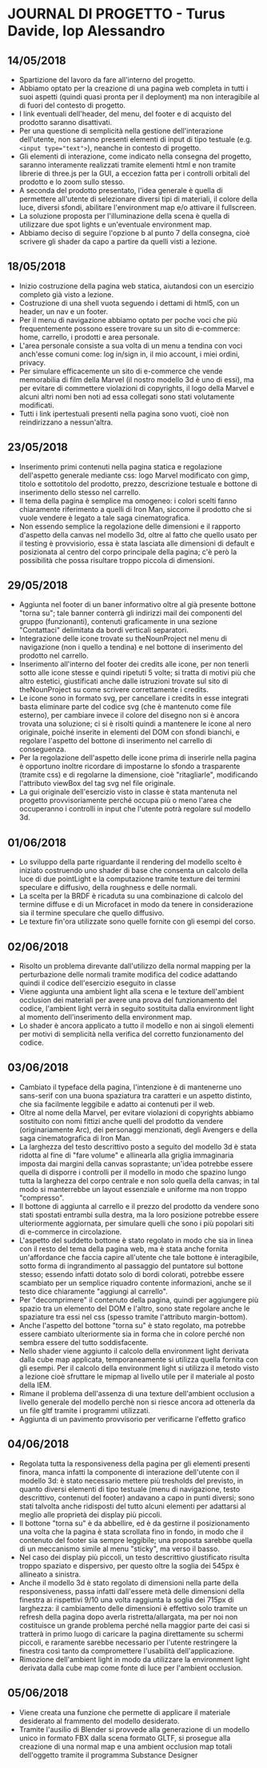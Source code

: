 # JOURNAL DI PROGETTO - Turus Davide, Iop Alessandro
## 14/05/2018
- Spartizione del lavoro da fare all'interno del progetto.
- Abbiamo optato per la creazione di una pagina web completa in tutti i suoi aspetti (quindi quasi pronta per il deployment) ma non interagibile al di fuori del contesto di progetto.
- I link eventuali dell'header, del menu, del footer e di acquisto del prodotto saranno disattivati.
- Per una questione di semplicità nella gestione dell'interazione dell'utente, non saranno presenti elementi di input di tipo testuale (e.g. `<input type="text">`), neanche in contesto di progetto.
- Gli elementi di interazione, come indicato nella consegna del progetto, saranno interamente realizzati tramite elementi html e non tramite librerie di three.js per la GUI, a eccezion fatta per i controlli orbitali del prodotto e lo zoom sullo stesso.
- A seconda del prodotto presentato, l'idea generale è quella di permettere all'utente di selezionare diversi tipi di materiali, il colore della luce, diversi sfondi, abilitare l'environment map e/o attivare il fullscreen.
- La soluzione proposta per l'illuminazione della scena è quella di utilizzare due spot lights e un'eventuale environment map.
- Abbiamo deciso di seguire l'opzione b al punto 7 della consegna, cioè scrivere gli shader da capo a partire da quelli visti a lezione.

## 18/05/2018
- Inizio costruzione della pagina web statica, aiutandosi con un esercizio completo già visto a lezione.
- Costruzione di una shell vuota seguendo i dettami di html5, con un header, un nav e un footer.
- Per il menu di navigazione abbiamo optato per poche voci che più frequentemente possono essere trovare su un sito di e-commerce: home, carrello, i prodotti e area personale.
- L'area personale consiste a sua volta di un menu a tendina con voci anch'esse comuni come: log in/sign in, il mio account, i miei ordini, privacy.
- Per simulare efficacemente un sito di e-commerce che vende memorabilia di film della Marvel (il nostro modello 3d è uno di essi), ma per evitare di commettere violazioni di copyrights, il logo della Marvel e alcuni altri nomi ben noti ad essa collegati sono stati volutamente modificati.
- Tutti i link ipertestuali presenti nella pagina sono vuoti, cioè non reindirizzano a nessun'altra.

## 23/05/2018
- Inserimento primi contenuti nella pagina statica e regolazione dell'aspetto generale mediante css: logo Marvel modificato con gimp, titolo e sottotitolo del prodotto, prezzo, descrizione testuale e bottone di inserimento dello stesso nel carrello.
- Il tema della pagina è semplice ma omogeneo: i colori scelti fanno chiaramente riferimento a quelli di Iron Man, siccome il prodotto che si vuole vendere è legato a tale saga cinematografica.
- Non essendo semplice la regolazione delle dimensioni e il rapporto d'aspetto della canvas nel modello 3d, oltre al fatto che quello usato per il testing è provvisiorio, essa è stata lasciata alle dimensioni di default e posizionata al centro del corpo principale della pagina; c'è però la possibilità che possa risultare troppo piccola di dimensioni.

## 29/05/2018
- Aggiunta nel footer di un baner informativo oltre al già presente bottone "torna su"; tale banner conterrà gli indirizzi mail dei componenti del gruppo (funzionanti), contenuti graficamente in una sezione "Contattaci" delimitata da bordi verticali separatori.
- Integrazione delle icone trovate su theNounProject nel menu di navigazione (non i quello a tendina) e nel bottone di inserimento del prodotto nel carrello.
- Inserimento all'interno del footer dei credits alle icone, per non tenerli sotto alle icone stesse e quindi ripetuti 5 volte; si tratta di motivi più che altro estetici, giustificati anche dalle istruzioni trovate sul sito di theNounProject su come scrivere correttamente i credits.
- Le icone sono in formato svg, per cancellare i credits in esse integrati basta eliminare parte del codice svg (che è mantenuto come file esterno), per cambiare invece il colore del disegno non si è ancora trovata una soluzione; ci si è risolti quindi a mantenere le icone al nero originale, poiché inserite in elementi del DOM con sfondi bianchi, e regolare l'aspetto del bottone di inserimento nel carrello di conseguenza.
- Per la regolazione dell'aspetto delle icone prima di inserirle nella pagina è opportuno inoltre ricordare di impostarne lo sfondo a trasparente (tramite css) e di regolarne la dimensione, cioè "ritagliarle", modificando l'attributo viewBox del tag svg nel file originale.
- La gui originale dell'esercizio visto in classe è stata mantenuta nel progetto provvisoriamente perché occupa più o meno l'area che occuperanno i controlli in input che l'utente potrà regolare sul modello 3d.

## 01/06/2018
- Lo sviluppo della parte riguardante il rendering del modello scelto è iniziato costruendo uno shader di base che consenta un calcolo della luce di due pointLight e la computazione tramite texture dei termini speculare e diffusivo, della roughness e delle normali.
- La scelta per la BRDF è ricaduta su una combinazione di calcolo del termine diffuse e di un Microfacet in modo da tenere in considerazione sia il termine speculare che quello diffusivo.
- Le texture fin'ora utilizzate sono quelle fornite con gli esempi del corso.

## 02/06/2018
- Risolto un problema direvante dall'utilizzo della normal mapping per la perturbazione delle normali tramite modifica del codice adattando quindi il codice dell'esercizio eseguito in classe
- Viene aggiunta una ambient light alla scena e le texture dell'ambient occlusion dei materiali per avere una prova del funzionamento del codice, l'ambient light verrà in seguito sostituita dalla environment light al momento dell'inserimento della environment map.
- Lo shader è ancora applicato a tutto il modello e non ai singoli elementi per motivi di semplicità nella verifica del corretto funzionamento del codice.

## 03/06/2018
- Cambiato il typeface della pagina, l'intenzione è di mantenerne uno sans-serif con una buona spaziatura tra caratteri e un aspetto distinto, che sia facilmente leggibile e adatto ai contenuti per il web.
- Oltre al nome della Marvel, per evitare violazioni di copyrights abbiamo sostituito con nomi fittizi anche quelli del prodotto da vendere (originariamente Arc), dei personaggi menzionati, degli Avengers e della saga cinematografica di Iron Man.
- La larghezza del testo descrittivo posto a seguito del modello 3d è stata ridotta al fine di "fare volume" e allinearla alla griglia immaginaria imposta dai margini della canvas soprastante; un'idea potrebbe essere quella di disporre i controlli per il modello in modo che spazino lungo tutta la larghezza del corpo centrale e non solo quella della canvas; in tal modo si manterrebbe un layout essenziale e uniforme ma non troppo "compresso".
- Il bottone di aggiunta al carrello e il prezzo del prodotto da vendere sono stati spostati entrambi sulla destra, ma la loro posizione potrebbe essere ulteriormente aggiornata, per simulare quelli che sono i più popolari siti di e-commerce in circolazione.
- L'aspetto del suddetto bottone è stato regolato in modo che sia in linea con il resto del tema della pagina web, ma è stata anche fornita un'affordance che faccia capire all'utente che tale bottone è interagibile, sotto forma di ingrandimento al passaggio del puntatore sul bottone stesso; essendo infatti dotato solo di bordi colorati, potrebbe essere scambiato per un semplice riquadro contente informazioni, anche se il testo dice chiaramente "aggiungi al carrello".
- Per "decomprimere" il contenuto della pagina, quindi per aggiungere più spazio tra un elemento del DOM e l'altro, sono state regolare anche le spaziature tra essi nel css (spesso tramite l'attributo margin-bottom).
- Anche l'aspetto del bottone "torna su" è stato regolato, ma potrebbe essere cambiato ulteriormente sia in forma che in colore perché non sembra essere del tutto soddisfacente.
- Nello shader viene aggiunto il calcolo della environment light derivata dalla cube map applicata, temporaneamente si utilizza quella fornita con gli esempi. Per il calcolo della environment light si utilizza il metodo visto a lezione cioè sfruttare le mipmap al livello utile per il materiale al posto della IEM.
- Rimane il problema dell'assenza di una texture dell'ambient occlusion a livello generale del modello perchè non si riesce ancora ad ottenerla da un file gltf tramite i programmi utilizzati.
- Aggiunta di un pavimento provvisorio per verificarne l'effetto grafico

## 04/06/2018
- Regolata tutta la responsiveness della pagina per gli elementi presenti finora, manca infatti la componente di interazione dell'utente con il modello 3d: è stato necessario mettere più tresholds del previsto, in quanto diversi elementi di tipo testuale (menu di navigazione, testo descrittivo, contenuti del footer) andavano a capo in punti diversi; sono stati talvolta anche ridisposti del tutto alcuni elementi per adattarsi al meglio alle proprietà dei display più piccoli.
- Il bottone "torna su" è da abbellire, ed è da gestirne il posizionamento una volta che la pagina è stata scrollata fino in fondo, in modo che il contenuto del footer sia sempre leggibile; una proposta sarebbe quella di un meccanismo simile al menu "sticky", ma verso il basso.
- Nel caso dei display più piccoli, un testo descrittivo giustificato risulta troppo spaziato e dispersivo, per questo oltre la soglia dei 545px è allineato a sinistra.
- Anche il modello 3d è stato regolato di dimensioni nella parte della responsiveness, passa infatti dall'essere metà delle dimensioni della finestra ai rispettivi 9/10 una volta raggiunta la soglia dei 715px di larghezza: il cambiamento delle dimensioni è effettivo solo tramite un refresh della pagina dopo averla ristretta/allargata, ma per noi non costituisce un grande problema perché nella maggior parte dei casi si tratterà in primo luogo di caricare la pagina direttamente su schermi piccoli, e raramente sarebbe necessario per l'utente restringere la finestra così tanto da compromettere l'usabilità dell'applicazione.
- Rimozione dell'ambient light in modo da utilizzare la environment light derivata dalla cube map come fonte di luce per l'ambient occlusion.

## 05/06/2018
- Viene creata una funzione che permette di applicare il materiale desiderato al frammento del modello desiderato.
- Tramite l'ausilio di Blender si provvede alla generazione di un modello unico in formato FBX dalla scena formato GLTF, si prosegue alla creazione di una normal map e una ambient occlusion map totali dell'oggetto tramite il programma Substance Designer